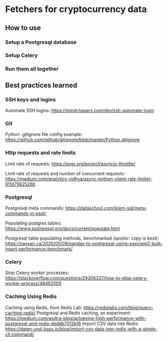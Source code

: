 # **Fetchers for cryptocurrency data**

## **How to use**
### **Setup a Postgresql database**

### **Setup Celery**

### **Run them all together**

## **Best practices learned**
### **SSH keys and logins**
Automate SSH logins: https://mindchasers.com/dev/ssh-automate-login
### **Git**
Python .gitignore file config example: https://github.com/github/gitignore/blob/master/Python.gitignore
### **Http requests and rate limits**
Limit rate of requests: https://pypi.org/project/asyncio-throttle/

Limit rate of requests and number of concurrent requests: https://medium.com/analytics-vidhya/async-python-client-rate-limiter-911d7982526b
### **Postgresql**
Postgresql meta commands: https://dataschool.com/learn-sql/meta-commands-in-psql/

Populating postgres tables: https://www.postgresql.org/docs/current/populate.html

Postgresql table populating methods, benchmarked (*spoiler: copy is best*): https://naysan.ca/2020/05/09/pandas-to-postgresql-using-psycopg2-bulk-insert-performance-benchmark/
### **Celery**
Stop Celery worker processes: https://stackoverflow.com/questions/29306337/how-to-stop-celery-worker-process/48462005
### **Caching Using Redis**
Caching using Redis, from Redis Lab: https://redislabs.com/blog/query-caching-redis/
Postgresql and Redis caching, an experiment: https://medium.com/wultra-blog/achieving-high-performance-with-postgresql-and-redis-deddb7012b16
Import CSV data into Redis: https://daten-und-bass.io/blog/import-csv-data-into-redis-with-a-single-cli-command/